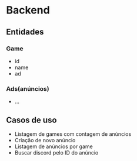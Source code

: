 # Backend

## Entidades

### Game
 - id
 - name
 - ad

### Ads(anúncios)
 - ...

## Casos de uso

- Listagem de games com contagem de anúncios
- Criação de novo anúncio
- Listagem de anúncios por game
- Buscar discord pelo ID do anúncio
